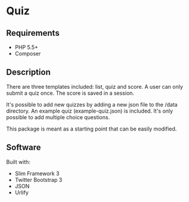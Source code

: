 # Quiz

## Requirements
+ PHP 5.5+
+ Composer

## Description
There are three templates included: list, quiz and score.
A user can only submit a quiz once. The score is saved in a session.

It's possible to add new quizzes by adding a new json file to the /data directory.
An example quiz (example-quiz.json) is included. It's only possible to add multiple choice questions.

This package is meant as a starting point that can be easily modified.

## Software
Built with:

+ Slim Framework 3
+ Twitter Bootstrap 3
+ JSON
+ Urlify